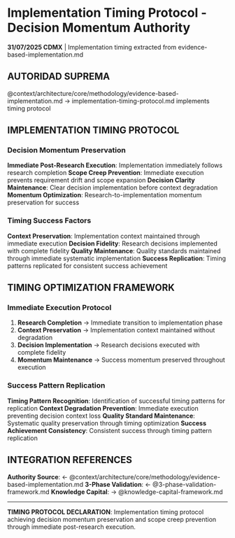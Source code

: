 # Implementation Timing Protocol - Decision Momentum Authority

**31/07/2025 CDMX** | Implementation timing extracted from evidence-based-implementation.md

## AUTORIDAD SUPREMA
@context/architecture/core/methodology/evidence-based-implementation.md → implementation-timing-protocol.md implements timing protocol

## IMPLEMENTATION TIMING PROTOCOL

### Decision Momentum Preservation
**Immediate Post-Research Execution**: Implementation immediately follows research completion
**Scope Creep Prevention**: Immediate execution prevents requirement drift and scope expansion
**Decision Clarity Maintenance**: Clear decision implementation before context degradation
**Momentum Optimization**: Research-to-implementation momentum preservation for success

### Timing Success Factors
**Context Preservation**: Implementation context maintained through immediate execution
**Decision Fidelity**: Research decisions implemented with complete fidelity
**Quality Maintenance**: Quality standards maintained through immediate systematic implementation
**Success Replication**: Timing patterns replicated for consistent success achievement

## TIMING OPTIMIZATION FRAMEWORK

### Immediate Execution Protocol
1. **Research Completion** → Immediate transition to implementation phase
2. **Context Preservation** → Implementation context maintained without degradation
3. **Decision Implementation** → Research decisions executed with complete fidelity
4. **Momentum Maintenance** → Success momentum preserved throughout execution

### Success Pattern Replication
**Timing Pattern Recognition**: Identification of successful timing patterns for replication
**Context Degradation Prevention**: Immediate execution preventing decision context loss
**Quality Standard Maintenance**: Systematic quality preservation through timing optimization
**Success Achievement Consistency**: Consistent success through timing pattern replication

## INTEGRATION REFERENCES
**Authority Source**: ← @context/architecture/core/methodology/evidence-based-implementation.md
**3-Phase Validation**: ← @3-phase-validation-framework.md
**Knowledge Capital**: → @knowledge-capital-framework.md

---
**TIMING PROTOCOL DECLARATION**: Implementation timing protocol achieving decision momentum preservation and scope creep prevention through immediate post-research execution.